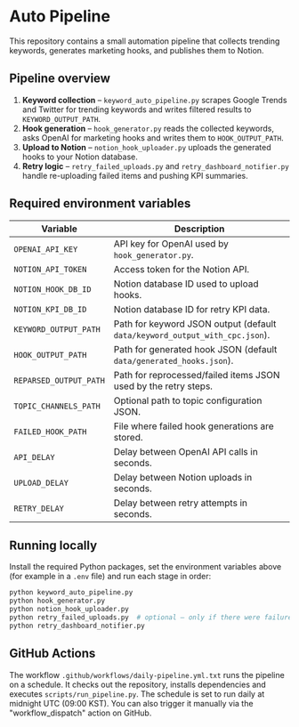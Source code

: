 # Auto Pipeline

This repository contains a small automation pipeline that collects trending keywords, generates marketing hooks, and publishes them to Notion.

## Pipeline overview

1. **Keyword collection** – `keyword_auto_pipeline.py` scrapes Google Trends and Twitter for trending keywords and writes filtered results to `KEYWORD_OUTPUT_PATH`.
2. **Hook generation** – `hook_generator.py` reads the collected keywords, asks OpenAI for marketing hooks and writes them to `HOOK_OUTPUT_PATH`.
3. **Upload to Notion** – `notion_hook_uploader.py` uploads the generated hooks to your Notion database.
4. **Retry logic** – `retry_failed_uploads.py` and `retry_dashboard_notifier.py` handle re-uploading failed items and pushing KPI summaries.

## Required environment variables

| Variable | Description |
|----------|-------------|
| `OPENAI_API_KEY` | API key for OpenAI used by `hook_generator.py`. |
| `NOTION_API_TOKEN` | Access token for the Notion API. |
| `NOTION_HOOK_DB_ID` | Notion database ID used to upload hooks. |
| `NOTION_KPI_DB_ID` | Notion database ID for retry KPI data. |
| `KEYWORD_OUTPUT_PATH` | Path for keyword JSON output (default `data/keyword_output_with_cpc.json`). |
| `HOOK_OUTPUT_PATH` | Path for generated hook JSON (default `data/generated_hooks.json`). |
| `REPARSED_OUTPUT_PATH` | Path for reprocessed/failed items JSON used by the retry steps. |
| `TOPIC_CHANNELS_PATH` | Optional path to topic configuration JSON. |
| `FAILED_HOOK_PATH` | File where failed hook generations are stored. |
| `API_DELAY` | Delay between OpenAI API calls in seconds. |
| `UPLOAD_DELAY` | Delay between Notion uploads in seconds. |
| `RETRY_DELAY` | Delay between retry attempts in seconds. |

## Running locally

Install the required Python packages, set the environment variables above (for example in a `.env` file) and run each stage in order:

```bash
python keyword_auto_pipeline.py
python hook_generator.py
python notion_hook_uploader.py
python retry_failed_uploads.py  # optional – only if there were failures
python retry_dashboard_notifier.py
```

## GitHub Actions

The workflow `.github/workflows/daily-pipeline.yml.txt` runs the pipeline on a schedule. It checks out the repository, installs dependencies and executes `scripts/run_pipeline.py`. The schedule is set to run daily at midnight UTC (09:00 KST). You can also trigger it manually via the "workflow_dispatch" action on GitHub.

